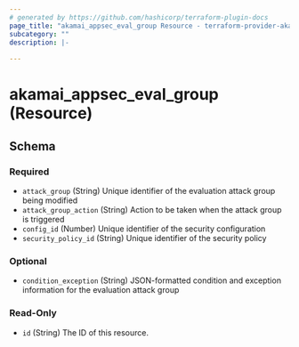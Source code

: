```yaml
---
# generated by https://github.com/hashicorp/terraform-plugin-docs
page_title: "akamai_appsec_eval_group Resource - terraform-provider-akamai"
subcategory: ""
description: |-
  
---
```


# akamai_appsec_eval_group (Resource)





<!-- schema generated by tfplugindocs -->
## Schema

### Required

- `attack_group` (String) Unique identifier of the evaluation attack group being modified
- `attack_group_action` (String) Action to be taken when the attack group is triggered
- `config_id` (Number) Unique identifier of the security configuration
- `security_policy_id` (String) Unique identifier of the security policy

### Optional

- `condition_exception` (String) JSON-formatted condition and exception information for the evaluation attack group

### Read-Only

- `id` (String) The ID of this resource.

